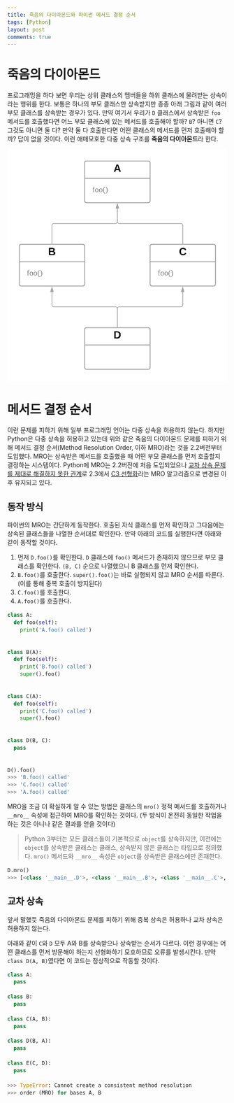 ```yaml
---
title: 죽음의 다이아몬드와 파이썬 메서드 결정 순서
tags: [Python]
layout: post
comments: true
---
```


# 죽음의 다이아몬드

프로그래밍을 하다 보면 우리는 상위 클래스의 멤버들을 하위 클래스에 물려받는 상속이라는 행위를 한다. 보통은 하나의 부모 클래스만 상속받지만 종종 아래 그림과 같이 여러 부모 클래스를 상속받는 경우가 있다. 만약 여기서 우리가 `D` 클래스에서 상속받은 `foo` 메서드를 호출했다면 어느 부모 클래스에 있는 메서드를 호출해야 할까? `B`? 아니면 `C`? 그것도 아니면 둘 다? 만약 둘 다 호출한다면 어떤 클래스의 메서드를 먼저 호출해야 할까? 답이 없을 것이다. 이런 애매모호한 다중 상속 구조를 **죽음의 다이아몬드**라 한다.

![Deadly Diamond of Death](/images/python-method-resolution-order/ddd.png?_=1)

# 메서드 결정 순서

이런 문제를 피하기 위해 일부 프로그래밍 언어는 다중 상속을 허용하지 않는다. 하지만 Python은 다중 상속을 허용하고 있는데 위와 같은 죽음의 다이아몬드 문제를 피하기 위해 메서드 결정 순서(Method Resolution Order, 이하 MRO)라는 것을 2.2버전부터 도입했다. MRO는 상속받은 메서드를 호출했을 때 어떤 부모 클래스를 먼저 호출할지 결정하는 시스템이다. Python에 MRO는 2.2버전에 처음 도입되었으나 [교차 상속 문제를 제대로 해결하지 못한 관계](https://www.python.org/download/releases/2.3/mro/#the-beginning)로 2.3에서 [C3 선형화](https://en.wikipedia.org/wiki/C3_linearization)라는 MRO 알고리즘으로 변경된 이후 유지되고 있다. 

## 동작 방식

파이썬의 MRO는 간단하게 동작한다. 호출된 자식 클래스를 먼저 확인하고 그다음에는 상속된 클래스들을 나열한 순서대로 확인한다. 만약 아래의 코드를 실행한다면 아래와 같이 동작할 것이다.

1. 먼저 `D.foo()`를 확인한다. `D` 클래스에 `foo()` 메서드가 존재하지 않으므로 부모 클래스를 확인한다. `(B, C)` 순으로 나열했으니 B 클래스를 먼저 확인한다.
2. `B.foo()`를 호출한다. `super().foo()`는 바로 실행되지 않고 MRO 순서를 따른다. (이를 통해 중복 호출이 방지된다)
3. `C.foo()`를 호출한다.
4. `A.foo()`를 호출한다.

```python
class A:
  def foo(self):
    print('A.foo() called')


class B(A):
  def foo(self):
    print('B.foo() called')
    super().foo()


class C(A):
  def foo(self):
    print('C.foo() called')
    super().foo()


class D(B, C):
  pass


D().foo()
>>> 'B.foo() called'
>>> 'C.foo() called'
>>> 'A.foo() called'
```

MRO을 조금 더 확실하게 알 수 있는 방법은 클래스의 `mro()` 정적 메서드를 호출하거나 `__mro__` 속성에 접근하여 MRO를 확인하는 것이다. (두 방식이 온전히 동일한 작업을 하는 것은 아니나 같은 결과를 얻을 것이다)

> Python 3부터는 모든 클래스들이 기본적으로 `object`를 상속하지만, 이전에는 `object`를 상속받은 클래스는 클래스, 상속받지 않은 클래스는 타입으로 정의했다. `mro()` 메서드와 `__mro__` 속성은 `object`를 상속받은 클래스에만 존재한다.

```python
D.mro()
>>> [<class '__main__.D'>, <class '__main__.B'>, <class '__main__.C'>, <class '__main__.A'>, <class 'object'>]
```

## 교차 상속

앞서 말했듯 죽음의 다이아몬드 문제를 피하기 위해 중복 상속은 허용하나 교차 상속은 허용하지 않는다.

아래와 같이 `C`와 `D` 모두 A와 B를 상속받으나 상속받는 순서가 다르다. 이런 경우에는 어떤 클래스를 먼저 방문해야 하는지 선형화하기 모호하므로 오류를 발생시킨다. 만약 `class D(A, B)`였다면 이 코드는 정상적으로 작동할 것이다.

```python
class A:
  pass

class B:
  pass

class C(A, B):
  pass

class D(B, A):
  pass

class E(C, D):
  pass

>>> TypeError: Cannot create a consistent method resolution
>>> order (MRO) for bases A, B
```
